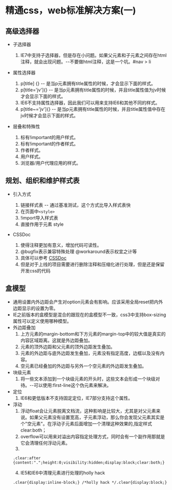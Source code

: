 # 精通css，web标准解决方案(一)

## 高级选择器

* 子选择器
	1. IE7中支持子选择器，但是存在小问题。如果父元素和子元素之间存在html注释，就会出现问题。--不要做html注释，这是一个坑。#nav > li
	
* 属性选择器
	1. p[title] {} -- 是当p元素拥有title属性的时候，才会显示下面的样式。
	2. p[title='jv']{} -- 是当p元素拥有title属性的时候，并且title属性值为jv时候才会显示下面的样式。
	3. IE6不支持属性选择器，因此我们可以用来支持IE6和其他不同的样式。
	4. p[title~='jv']{} -- 是当p元素拥有title属性的时候，并且title属性值中存在jv时候才会显示下面的样式。

* 层叠和特殊性
	1. 标有!important的用户样式。
	2. 标有!important的作者样式。
	3. 作者样式。
	4. 用户样式。
	5. 浏览器/用户代理应用的样式。

## 规划、组织和维护样式表

* 引入方式
	1. 链接样式表 -- 通过基准测试，这个方式比导入样式表快
	2. 在页面中`<style> `
	2.	!import导入样式表
	3. 直接作用于元素 style

* CSSDoc
	1. 使得注释更加有意义，增加代码可读性。
	2. @bugfix表示兼容特殊处理 @workaround表示权宜之计等
	3. 具体可以参考 [CSSDoc](http://cssdoc.net/)
	4. 但是对于上线的项目需要进行删除注释和压缩化进行处理，但是还是保留开发css的代码

## 盒模型

* 通用设置内外边距会产生对option元素会有影响。应该采用全局reset把内外边距显示的设置为零。
* IE之前版本的盒模型是混合的跟现在的盒模型不一致，css3中支持box-sizing属性可以定义使用哪种模型。
* 外边距叠加
	1. 上方元素的margin-bottom和下方元素的margin-top中的较大值是真实的内容区域距离。这就是外边距叠加。
	2. 元素的顶外边距和父元素的顶外边距发生叠加。
	3. 元素的外边距与底外边距发生叠加，元素没有指定高度，边框以及没有内容。
	4. 空元素已经叠加的外边距与另外一个空元素的外边距发生叠加。
* 块级元素
	1. 将一些文本添加到一个块级元素的开头时，这些文本会形成一个块级对待。--可以使用:first-line这个伪元素来解决。
* 定位
	1. IE6和更低版本不支持固定定位，IE7部分支持这个属性。
* 浮动
	1. 浮动float会让元素脱离文档流，这种影响是比较大，尤其是对父元素来说。如果父元素没有设置宽高，子元素浮动，那么你会发现父元素其实是个"空元素"。在浮动子元素后面增加一个清理这种效果的,指定样式clear:both；
	2. overflow可以用来对溢出内容指定处理方式，同时会有一个副作用那就是它会清理任何浮动元素。
	3. 
	```
	.clear:after {content:".";height:0;visibility:hidden;display:block;clear:both;}
	```
	4. IE5和IE6中清理元素进行处理的holly hack
	```
	.clear{display:inline-block;} /*holly hack */.clear{display:block;}
	```

	